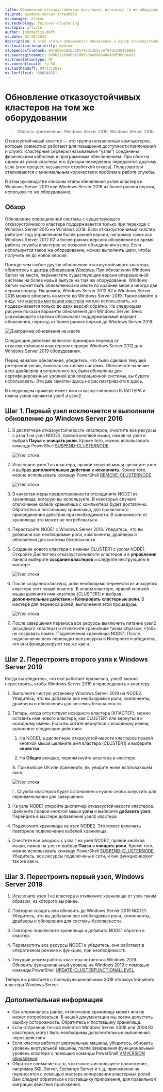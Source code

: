 ```yaml
---
title: Обновление отказоустойчивых кластеров, используя то же оборудование
ms.prod: windows-server-threshold
ms.manager: eldenc
ms.technology: failover-clustering
ms.topic: article
author: johnmarlin-msft
ms.date: 02/28/2019
description: В этой статье описывается обновление 2 узлов отказоустойчивого кластера, используя то же оборудование
ms.localizationpriority: medium
ms.openlocfilehash: 0bfeb05c8cbc205745dc16bc7ef04052481668ea
ms.sourcegitcommit: 0d0b32c8986ba7db9536e0b8648d4ddf9b03e452
ms.translationtype: MT
ms.contentlocale: ru-RU
ms.lasthandoff: 04/17/2019
ms.locfileid: "59854835"
---
```

# <a name="upgrading-failover-clusters-on-the-same-hardware"></a>Обновление отказоустойчивых кластеров на том же оборудовании

> Область применения. Windows Server 2019, Windows Server 2016

Отказоустойчивый кластер — это группа независимых компьютеров, которые совместно работают для повышения доступности приложений и служб. Кластерные серверы (называемые "узлы") соединены физическими кабелями и программным обеспечением. При сбое на одном из узлов кластера его функции немедленно передаются другому узлу (этот процесс называется отработкой отказа). Пользователи сталкиваются с минимальным количеством проблем в работе службы.

В этом руководстве описаны этапы обновления узлов кластера к Windows Server 2019 или Windows Server 2016 из более ранней версии, используя то же оборудование.

## <a name="overview"></a>Обзор

Обновление операционной системы с существующего отказоустойчивого кластера поддерживается только при переходе с Windows Server 2016 на Windows 2019.  Если отказоустойчивый кластер работает под управлением более ранней версии, например таких как Windows Server 2012 R2 и более ранних версиях обновление во время работы службы кластеров не позволит объединения узлов.  Если используется такое же оборудование, можно выполнить шаги, чтобы получить ее до новой версии.  

Прежде чем любое другое обновление отказоустойчивого кластера, обратитесь к [центра обновления Windows](https://www.microsoft.com/upgradecenter).  При обновлении Windows Server на месте, переместите существующие версии операционной системы на более новый выпуск на том же оборудовании. Windows Server может быть обновленной на месте по крайней мере и иногда две версии вперед. Например, Windows Server 2012 R2 и Windows Server 2016 можно обновить на месте до Windows Server 2019.  Также имейте в виду, что [мастера миграции кластера](https://blogs.msdn.microsoft.com/clustering/2012/06/25/how-to-move-highly-available-clustered-vms-to-windows-server-2012-with-the-cluster-migration-wizard/) можно использовать, но поддерживается только до двух версий обратно. На следующем рисунке показан варианты обновления для Windows Server. Вниз указывающего стрелки обозначают поддерживаемый вариант обновления, переход от более ранних версий до Windows Server 2019.

![Диаграмма обновления на месте](media\In-Place-Upgrade\In-Place-Upgrade-1.png)

Следующие действия являются примером переход от отказоустойчивом кластерном сервере Windows Server 2012 для Windows Server 2019 оборудования.  

Перед началом обновления, убедитесь, что было сделано текущей резервной копии, включая состояние системы.  Обеспечьте наличие всех драйверов и встроенного по, были обновлены для сертифицированных уровней для операционной системы, вы будете использовать.  Эти две заметки здесь не рассматриваются здесь.

В следующем примере имеет имя отказоустойчивого КЛАСТЕРА и имена узлов являются узел1 и узел2.

## <a name="step-1-evict-first-node-and-upgrade-to-windows-server-2016"></a>Шаг 1. Первый узел исключается и выполнили обновление до Windows Server 2016

1. В диспетчере отказоустойчивости кластеров, очистите все ресурсы с узла 1 на узел NODE2, правой кнопкой мыши, нажав на узел и выбрав **Пауза** и **очищать роли**.  Кроме того, можно использовать команду PowerShell [SUSPEND-CLUSTERNODE](https://docs.microsoft.com/powershell/module/failoverclusters/suspend-clusternode).

    ![Узел стока](media\In-Place-Upgrade\In-Place-Upgrade-2.png)

2. Исключите узел 1 из кластера, правой кнопкой мыши щелкните узел и выбрав **дополнительные действия** и **исключить**.  Кроме того, можно использовать команду PowerShell [REMOVE-CLUSTERNODE](https://docs.microsoft.com/powershell/module/failoverclusters/remove-clusternode).

    ![Узел стока](media\In-Place-Upgrade\In-Place-Upgrade-3.png)

3. В качестве меры предосторожности отсоедините NODE1 из хранилища, которую вы используете.  В некоторых случаях отключение кабели хранилища с компьютера будет достаточно.  Обратитесь к поставщику хранилища, для правильного присоединения действия при необходимости.  В зависимости от хранилища это может не потребоваться.

4. Перестройте NODE1 с Windows Server 2016.  Убедитесь, что вы добавили все необходимые роли, компоненты, драйверы и обновления для системы безопасности.

5. Создание нового кластера с именем CLUSTER1 с узлом NODE1.  Откройте Диспетчер отказоустойчивости кластеров и в **управления** панели выберите **создания кластеров** и следуйте инструкциям в мастере.

    ![Узел стока](media\In-Place-Upgrade\In-Place-Upgrade-4.png)

6. После создания кластера, роли необходимо перенести из исходного кластера этот новый кластер.  В новом кластере, правой кнопкой мыши щелкните имя кластера (CLUSTER1) и выбрав **дополнительные действия** и **Копировать кластерные роли**.  В мастере для переноса ролей, выполнения этой процедуры.

    ![Узел стока](media\In-Place-Upgrade\In-Place-Upgrade-5.png)

7.  После завершения переноса все ресурсы выключить питание узел2 (исходного кластера) и отключите хранилище таким образом, чтобы не создавать помех.  Подключения хранилища NODE1.  После подключения всех переводит все ресурсы в Интернете и убедитесь, что они функционируют так же как и.

## <a name="step-2-rebuild-second-node-to-windows-server-2019"></a>Шаг 2. Перестроить второго узла к Windows Server 2019

Когда вы убедитесь, что все работает правильно, узел2 можно перестроить, чтобы Windows Server 2019 и присоединить к кластеру.

1. Выполните чистую установку Windows Server 2019 на NODE2. Убедитесь, что вы добавили все необходимые роли, компоненты, драйверы и обновления для системы безопасности.

2. Теперь, когда отсутствует исходного кластера (КЛАСТЕР), можно оставить имя нового кластера, как CLUSTER1 или вернуться к исходному имени.  Если вы хотите вернуться к исходному имени, выполните следующие действия:
   
   1. На NODE1, в диспетчере отказоустойчивости кластеров правой кнопкой мыши щелкните имя кластера (CLUSTER1) и выберите **свойства**.
   
   2. На **Общие** вкладке, переименуйте кластера в кластере.

   В. При выборе ОК или применить, вы увидите ниже всплывающем окне.

    ![Узел стока](media\In-Place-Upgrade\In-Place-Upgrade-6.png)

    Г. Служба кластеров будет остановлен и нужно снова запустить для переименования для завершения.

3. На узле NODE1 откройте диспетчер отказоустойчивости кластеров.  Щелкните правой кнопкой мыши **узлы** и выберите **добавить узел**.  Перейдите в мастере добавления узел2 кластера.

4. Подключите хранилища на узел NODE2. Это может включать повторное подключение кабелей хранилища. 

5. Очистите все ресурсы с узла 1 на узел NODE2, правой кнопкой мыши, нажав на узел и выбрав **Пауза** и **очищать роли**.  Кроме того, можно использовать команду PowerShell [SUSPEND-CLUSTERNODE](https://docs.microsoft.com/powershell/module/failoverclusters/suspend-clusternode).  Убедитесь, все ресурсы подключены к сети, и они функционируют так же как и.

## <a name="step-3-rebuild-first-node-to-windows-server-2019"></a>Шаг 3. Перестроить первый узел, Windows Server 2019

1. Исключите узел 1 из кластера и отключите хранилище от узла таким образом, из которого вы ранее.

2. Повторно создать или обновить до Windows Server 2019 NODE1.  Убедитесь, что вы добавили все необходимые роли, компоненты, драйверы и обновления для системы безопасности.

3. Повторно подключите хранилища и добавить NODE1 обратно в кластер.

4. Переместить все ресурсы NODE1 и убедитесь, они работают в оперативном режиме и функцию, при необходимости.

5. Текущий режим работы кластера остается в Windows 2016.  Обновить функциональный уровень на Windows 2019 с помощью команды PowerShell [UPDATE-CLUSTERFUNCTIONALLEVEL](https://docs.microsoft.com/powershell/module/failoverclusters/update-clusterfunctionallevel).

Теперь вы работаете с полнофункциональным 2019 отказоустойчивого кластера Windows Server.

## <a name="additional-notes"></a>Дополнительная информация

- Как упоминалось ранее, отключение хранилища может или не может потребоваться.  В нашей документации мы хотим допустить ошибку осторожность.  Обратитесь к поставщику хранилища.
- Если отправной точкой является Windows Server 2008 или 2008 R2 кластеров, могут быть необходимы дополнительные выполнения через действия.
- Если кластер работает виртуальные машины, убедитесь, обновить уровень виртуальной машины, после завершения функциональный уровень кластера с помощью команды PowerShell [VMVERSION обновления](https://docs.microsoft.com/powershell/module/hyper-v/update-vmversion).
- Обратите внимание на то, что если вы используете приложение, например SQL Server, Exchange Server и т. д, приложение не переносятся с помощью мастера копирования кластерных ролей.  Вам следует обратиться к поставщику приложения, для правильной миграции действия приложения.